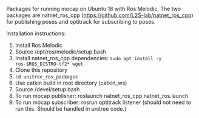Packages for running mocap on Ubuntu 18 with Ros Melodic. The two packages are natnet_ros_cpp (https://github.com/L2S-lab/natnet_ros_cpp) for publishing poses and optitrack for subscribing to poses.

Installation instructions:
1. Install Ros Melodic
2. Source /opt/ros/melodic/setup.bash
3. Install natnet_ros_cpp dependencies: ```sudo apt install -y ros-$ROS_DISTRO-tf2* wget```
4. Clone this repository
5. ```cd unitree_ros_packages```
6. Use catkin build in root directory (catkin_ws)
7. Source /devel/setup.bash
8. To run mocap publisher: roslaunch natnet_ros_cpp natnet_ros.launch
9. To run mocap subscriber: rosrun optitrack listener (should not need to run this. Should be handled in unitree code.)
